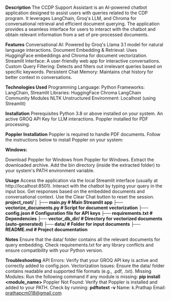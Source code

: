 **Description**
The CCDP Support Assistant is an AI-powered chatbot application designed to assist users with queries related to the CDP program. It leverages LangChain, Groq's LLM, and Chroma for conversational retrieval and efficient document querying. The application provides a seamless interface for users to interact with the chatbot and obtain relevant information from a set of pre-processed documents.

**Features**
Conversational AI: Powered by Groq's Llama 3.1 model for natural language interactions.
Document Embedding & Retrieval: Uses HuggingFace embeddings and Chroma for document vectorization.
Streamlit Interface: A user-friendly web app for interactive conversations.
Custom Query Filtering: Detects and filters out irrelevant queries based on specific keywords.
Persistent Chat Memory: Maintains chat history for better context in conversations.

**Technologies Used**
Programming Language: Python
Frameworks: LangChain, Streamlit
Libraries:
HuggingFace
Chroma
LangChain Community Modules
NLTK
Unstructured
Environment: Localhost (using Streamlit)

**Installation**
Prerequisites
Python 3.8 or above installed on your system.
An active GROQ API Key for LLM interactions.
Poppler installed for PDF processing.

**Poppler Installation**
Poppler is required to handle PDF documents. Follow the instructions below to install Poppler on your system:

**Windows:**

Download Poppler for Windows from Poppler for Windows.
Extract the downloaded archive.
Add the bin directory (inside the extracted folder) to your system's PATH environment variable.

**Usage**
Access the application via the local Streamlit interface (usually at http://localhost:8501).
Interact with the chatbot by typing your query in the input box.
Get responses based on the embedded documents and conversational context.
Use the Clear Chat button to reset the session.
**project_root/
│
├── main.py                # Main Streamlit app
├── vectorize_documents.py # Script for document vectorization
├── config.json            # Configuration file for API keys
├── requirements.txt       # Dependencies
├── vector_db_dir/         # Directory for vectorized documents (auto-generated)
├── data/                  # Folder for input documents
├── README.md              # Project documentation**

**Notes**
Ensure that the data/ folder contains all the relevant documents for query embedding.
Check requirements.txt for any library conflicts and ensure compatibility with your Python version.

**Troubleshooting**
API Errors: Verify that your GROQ API key is active and correctly added to config.json.
Vectorization Issues: Ensure the data/ folder contains readable and supported file formats (e.g., .pdf, .txt).
Missing Modules: Run the following command if any module is missing:
**pip install <module_name>**
Poppler Not Found: Verify that Poppler is installed and added to your PATH. Check by running:
**pdftotext -v**
Name: k.Prathap
Email: prathapcm018@gmail.com
